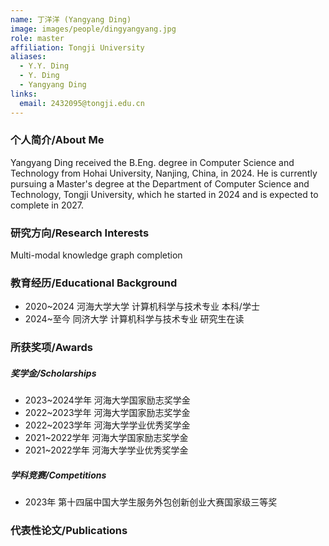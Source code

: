 ```yaml
---
name: 丁洋洋 (Yangyang Ding)
image: images/people/dingyangyang.jpg
role: master
affiliation: Tongji University
aliases:
  - Y.Y. Ding
  - Y. Ding
  - Yangyang Ding
links:
  email: 2432095@tongji.edu.cn
---
```


### 个人简介/About Me
Yangyang Ding received the B.Eng. degree in Computer Science and Technology from Hohai University, Nanjing, China, in 2024. He is currently pursuing a Master's degree at the Department of Computer Science and Technology, Tongji University, which he started in 2024 and is expected to complete in 2027. 

### 研究方向/Research Interests
Multi-modal knowledge graph completion

### 教育经历/Educational Background
- 2020~2024 河海大学大学 计算机科学与技术专业 本科/学士
- 2024~至今 同济大学 计算机科学与技术专业 研究生在读

### 所获奖项/Awards

##### 奖学金/Scholarships
- 2023~2024学年 河海大学国家励志奖学金
- 2022~2023学年 河海大学国家励志奖学金
- 2022~2023学年 河海大学学业优秀奖学金
- 2021~2022学年 河海大学国家励志奖学金
- 2021~2022学年 河海大学学业优秀奖学金

##### 学科竞赛/Competitions
- 2023年 第十四届中国大学生服务外包创新创业大赛国家级三等奖

### 代表性论文/Publications
